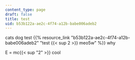 ```yaml
---
content_type: page
draft: false
title: test
uid: b53b122a-ae2c-4f74-a12b-babe006adeb2
---
```

cats dog test {{% resource_link "b53b122a-ae2c-4f74-a12b-babe006adeb2" "test {{< sup 2 >}} meo5w" %}} why

E = mc{{< sup "2" >}} cool
